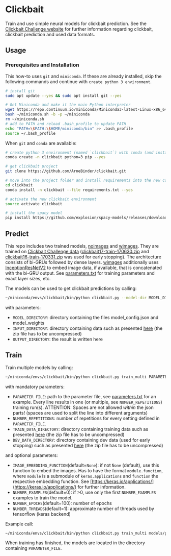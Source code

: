 # Clickbait

Train and use simple neural models for clickbait prediction. See the
[Clickbait Challenge website](https://www.clickbait-challenge.org/) for further information regarding clickbait,
clickbait prediction and used data formats.

## Usage

### Prerequisites and Installation

This how-to uses `git` and `miniconda`. If these are already installed, skip the following commands and continue
with `create python 3 environment`.

```bash
# install git
sudo apt update --yes && sudo apt install git --yes

# Get Miniconda and make it the main Python interpreter
wget https://repo.continuum.io/miniconda/Miniconda3-latest-Linux-x86_64.sh -O ~/miniconda.sh
bash ~/miniconda.sh -b -p ~/miniconda
rm ~/miniconda.sh
# add to PATH and reload .bash_profile to update PATH
echo "PATH=\$PATH:\$HOME/miniconda/bin" >> .bash_profile
source ~/.bash_profile
```
When `git` and `conda` are available:

```bash
# create python 3 environment (named `clickbait`) with conda (and install pip into it)
conda create -n clickbait python=3 pip --yes

# get clickbait project
git clone https://github.com/ArneBinder/clickbait.git

# move into the project folder and install requirements into the new conda environment
cd clickbait
conda install -n clickbait --file requirements.txt --yes

# activate the new clickbait environment
source activate clickbait

# install the spacy model
pip install https://github.com/explosion/spacy-models/releases/download/en_vectors_web_lg-2.0.0/en_vectors_web_lg-2.0.0.tar.gz#en_vectors_web_lg

```

## Predict

This repo includes two trained models, [noimages](models/noimages) and [wimages](models/wimages). They are trained on
[Clickbait Challenge data](https://www.clickbait-challenge.org/#data)
([clickbait17-train-170630.zip](http://www.uni-weimar.de/medien/webis/corpora/corpus-webis-clickbait-17/clickbait17-train-170630.zip)
and [clickbait16-train-170331.zip](http://www.uni-weimar.de/medien/webis/corpora/corpus-webis-clickbait-17/clickbait16-train-170331.zip)
was used for early stopping). The architecture consists of bi-GRUs followed by dense layers. [wimages](models/wimages)
additionally uses [InceptionResNetV2](https://keras.io/applications/#inceptionresnetv2) to embed image data,
if available, that is concatenated with the bi-GRU output. See [parameters.txt](models/parameters.txt) for training
parameters and exact layer sizes, etc.

The models can be used to get clickbait predictions by calling:
```bash
~/miniconda/envs/clickbait/bin/python clickbait.py --model-dir MODEL_DIRECTORY -i INPUT_DIRECTORY -o OUTPUT_DIRECTORY
```
with parameters:
* `MODEL_DIRECTORY`: directory containing the files model_config.json and model_weights
* `INPUT_DIRECTORY`: directory containing data such as presented [here](https://www.clickbait-challenge.org/#data) (the zip file has to be uncompressed)
* `OUTPUT_DIRECTORY`: the result is written here

## Train

Train multiple models by calling:
```bash
~/miniconda/envs/clickbait/bin/python clickbait.py train_multi PARAMETER_FILE NUMBER_REPETITIONS --image-embedding-function None|IMAGE_EMBEDDING_FUNCTION --nr-examples 0|NUMBER_EXAMPLES --nb-epoch NUMBER_EPOCHS --nb-threads NUMBER_THREADS --train-dir TRAIN_DATA_DIRECTORY --dev-dir DEV_DATA_DIRECTORY
```
with mandatory parameters:
* `PARAMETER_FILE`: path to the parameter file, see [parameters.txt](models/parameters.txt) for an example.
        Every line results in one (or multiple, see `NUMBER_REPETITIONS`) training run(s).
        ATTENTION: Spaces are not allowed *within* the json parts! (spaces are used to split the line into different arguments)
* `NUMBER_REPETITIONS`: number of repetitions for every setting defined in `PARAMETER_FILE`.
* `TRAIN_DATA_DIRECTORY`: directory containing training data such as presented [here](https://www.clickbait-challenge.org/#data) (the zip file has to be uncompressed)
* `DEV_DATA_DIRECTORY`: directory containing dev data (used for early stopping) such as presented [here](https://www.clickbait-challenge.org/#data) (the zip file has to be uncompressed)

and optional parameters:
* `IMAGE_EMBEDDING_FUNCTION`(default=`None`):  if not `Ǹone` (default), use this function to embed the images. Has to have the format
        `module.function`, where `module` is a submodule of `keras.applications` and `function` the respective
        embedding function. See [https://keras.io/applications/](https://keras.io/applications/) for further information.
* `NUMBER_EXAMPLES`(default=0): if >0, use only the first `NUMBER_EXAMPLES` examples to train the model.
* `NUMBER_EPOCHS`(default=100): number of epochs
* `NUMBER_THREADS`(default=1): approximate number of threads used by tensorflow (keras backend)

Example call:
```bash
~/miniconda/envs/clickbait/bin/python clickbait.py train_multi models/parameters.txt 3 --image-embedding-function inception_resnet_v2.InceptionResNetV2 --nb-epoch 50 --nb-threads 4 --train-dir TRAIN_DATA_DIRECTORY --dev-dir DEV_DATA_DIRECTORY
```

When training has finished, the models are located in the directory containing `PARAMETER_FILE`.


